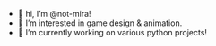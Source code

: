 - 📜 hi, I’m @not-mira!
- 🎹 I’m interested in game design & animation.
- 🎻 I’m currently working on various python projects!


<!---
not-mira/not-mira is a ✨ special ✨ repository because its `README.md` (this file) appears on your GitHub profile.
You can click the Preview link to take a look at your changes.
--->
